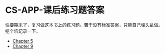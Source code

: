 # CS-APP-课后练习题答案
快要期末了，复习做这本书上的练习题。苦于没有标准答案，只能自己埋头乱做。挖个坑记录一下。

- [Chapter 5](Chapter5.md)
- [Chapter 9](Chapter9.md)